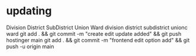 # updating
Division
District
SubDistrict
Union
Ward
division
district
subdistrict
unionc
ward
git add . && git commit -m "create edit update added" && git push hostinger main
git add . && git commit -m "frontend edit option add" && git push -u origin main